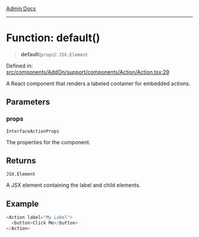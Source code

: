 [Admin Docs](/)

***

# Function: default()

> **default**(`props`): `JSX.Element`

Defined in: [src/components/AddOn/support/components/Action/Action.tsx:29](https://github.com/hustlernik/talawa-admin/blob/fe326ed17e0fa5ad916ff9f383f63b5d38aedc7b/src/components/AddOn/support/components/Action/Action.tsx#L29)

A React component that renders a labeled container for embedded actions.

## Parameters

### props

`InterfaceActionProps`

The properties for the component.

## Returns

`JSX.Element`

A JSX element containing the label and child elements.

## Example

```ts
<Action label="My Label">
  <button>Click Me</button>
</Action>
```
